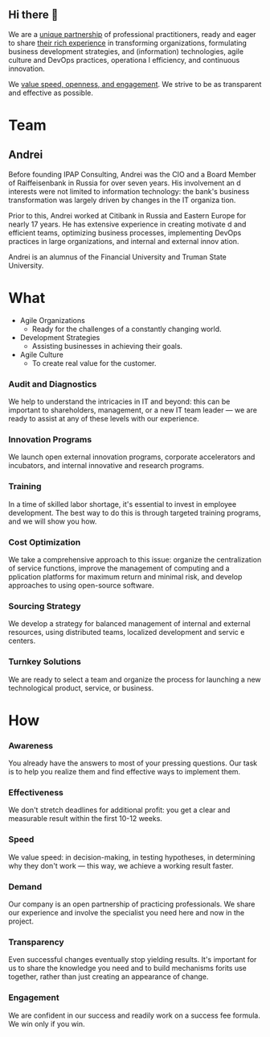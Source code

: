 ## Hi there 👋

We are a [unique partnership](#team) of professional practitioners, ready and eager to share [their rich experience](#what) in transforming
 organizations, formulating business development strategies, and (information) technologies, agile culture and DevOps practices, operationa
l efficiency, and continuous innovation.

We [value speed, openness, and engagement](#how). We strive to be as transparent and effective as possible.

# Team

## Andrei

Before founding IPAP Consulting, Andrei was the CIO and a Board Member of Raiffeisenbank in Russia for over seven years. His involvement an
d interests were not limited to information technology: the bank's business transformation was largely driven by changes in the IT organiza
tion.

Prior to this, Andrei worked at Citibank in Russia and Eastern Europe for nearly 17 years. He has extensive experience in creating motivate
d and efficient teams, optimizing business processes, implementing DevOps practices in large organizations, and internal and external innov
ation.

Andrei is an alumnus of the Financial University and Truman State University.

<!--
## Roman

Over 25 years of successful experience in managing large projects for developing strategies, building comprehensive IT infrastructures, and
 implementing information systems for leading companies and state enterprises in Russia and Europe.

Roman specializes in projects involving the transformation of IT department organizational structures, cost optimization, and management of
 external contractors.

Roman graduated from the Russian University of Transport (MIIT) and holds an MBA degree from Oxford University.

## Sergei

An expert in organizational design and corporate transformations.

He started his career as a support engineer and rose to become an IT head in a major Russian bank (top-30). He believes that the recipe for
 success in major transformations is a combination of best practices in human resource management, organizational design, and IT management
 approaches.

Sergei is a graduate of the Pacific State University of Economics.
-->

# What

- Agile Organizations
  - Ready for the challenges of a constantly changing world.
- Development Strategies
  - Assisting businesses in achieving their goals.
- Agile Culture
  - To create real value for the customer.

### Audit and Diagnostics

We help to understand the intricacies in IT and beyond: this can be important to shareholders, management, or a new IT team leader — we are
 ready to assist at any of these levels with our experience.

### Innovation Programs

We launch open external innovation programs, corporate accelerators and incubators, and internal innovative and research programs.

### Training

In a time of skilled labor shortage, it's essential to invest in employee development. The best way to do this is through targeted training
 programs, and we will show you how.

### Cost Optimization

We take a comprehensive approach to this issue: organize the centralization of service functions, improve the management of computing and a
pplication platforms for maximum return and minimal risk, and develop approaches to using open-source software.

### Sourcing Strategy

We develop a strategy for balanced management of internal and external resources, using distributed teams, localized development and servic
e centers.

### Turnkey Solutions

We are ready to select a team and organize the process for launching a new technological product, service, or business.

# How

<div>
  <div>
  <h3>Awareness</h3>
  <p>You already have the answers to most of your pressing questions. Our task is to help you realize them and find effective ways to implement them.    
  </div>
  <div>
    <h3>Effectiveness</h3>
    We don't stretch deadlines for additional profit: you get a clear and measurable result within the first 10-12 weeks.
  </div>
  <div>
  <h3>Speed</h3>
    We value speed: in decision-making, in testing hypotheses, in determining why they don't work — this way, we achieve a working result faster.
  </div>
  <div>
  <h3>Demand</h3>
    Our company is an open partnership of practicing professionals. We share our experience and involve the specialist you need here and now in the project.
  </div>
  <div>
  <h3>Transparency</h3>
  Even successful changes eventually stop yielding results. It's important for us to share the knowledge you need and to build mechanisms forits use together, rather than just creating an appearance of change.
  </div>
  <div>
    <h3>Engagement</h3>
    We are confident in our success and readily work on a success fee formula. We win only if you win.
  </div>
</div>

<!--

**Here are some ideas to get you started:**

🙋‍♀️ A short introduction - what is your organization all about?
🌈 Contribution guidelines - how can the community get involved?
👩‍💻 Useful resources - where can the community find your docs? Is there anything else the community should know?
🍿 Fun facts - what does your team eat for breakfast?
🧙 Remember, you can do mighty things with the power of [Markdown](https://docs.github.com/github/writing-on-github/getting-started-with-writing-and-formatting-on-github/basic-writing-and-formatting-syntax)
-->
